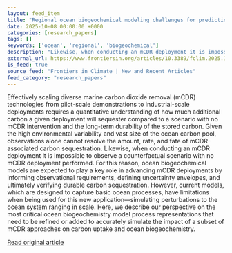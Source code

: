 ```yaml
---
layout: feed_item
title: "Regional ocean biogeochemical modeling challenges for predicting the effectiveness of marine carbon dioxide removal"
date: 2025-10-08 00:00:00 +0000
categories: [research_papers]
tags: []
keywords: ['ocean', 'regional', 'biogeochemical']
description: "Likewise, when conducting an mCDR deployment it is impossible to observe a counterfactual scenario with no mCDR deployment performed"
external_url: https://www.frontiersin.org/articles/10.3389/fclim.2025.1640617
is_feed: true
source_feed: "Frontiers in Climate | New and Recent Articles"
feed_category: "research_papers"
---
```


Effectively scaling diverse marine carbon dioxide removal (mCDR) technologies from pilot-scale demonstrations to industrial-scale deployments requires a quantitative understanding of how much additional carbon a given deployment will sequester compared to a scenario with no mCDR intervention and the long-term durability of the stored carbon. Given the high environmental variability and vast size of the ocean carbon pool, observations alone cannot resolve the amount, rate, and fate of mCDR-associated carbon sequestration. Likewise, when conducting an mCDR deployment it is impossible to observe a counterfactual scenario with no mCDR deployment performed. For this reason, ocean biogeochemical models are expected to play a key role in advancing mCDR deployments by informing observational requirements, defining uncertainty envelopes, and ultimately verifying durable carbon sequestration. However, current models, which are designed to capture basic ocean processes, have limitations when being used for this new application—simulating perturbations to the ocean system ranging in scale. Here, we describe our perspective on the most critical ocean biogeochemistry model process representations that need to be refined or added to accurately simulate the impact of a subset of mCDR approaches on carbon uptake and ocean biogeochemistry.

[Read original article](https://www.frontiersin.org/articles/10.3389/fclim.2025.1640617)
